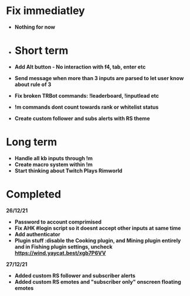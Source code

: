 # Fix immediatley 
- **Nothing for now**




- # Short term
- **Add Alt button - No interaction with f4, tab, enter etc**
- **Send message when more than 3 inputs are parsed to let user know about rule of 3**
- **Fix broken TRBot commands: !leaderboard, !inputlead etc**
- **!m commands dont count towards rank or whitelist status**
- **Create custom follower and subs alerts with RS theme**

# Long term
 - **Handle all kb inputs through !m**
 - **Create macro system within !m**
 - **Start thinking about Twitch Plays Rimworld**


# Completed 

**26/12/21**
- **Password to account comprimised**
- **Fix AHK #login script so it doesnt accept other inputs at same time**
- **Add authenticator**
- **Plugin stuff :disable the Cooking plugin, and Mining plugin entirely and in Fishing plugin settings, uncheck https://wind.yaycat.best/xgb7P6VV** 

**27/12/21**
- **Added custom RS follower and subscriber alerts** 
- **Added custom RS emotes and "subscriber only" onscreen floating emotes** 

